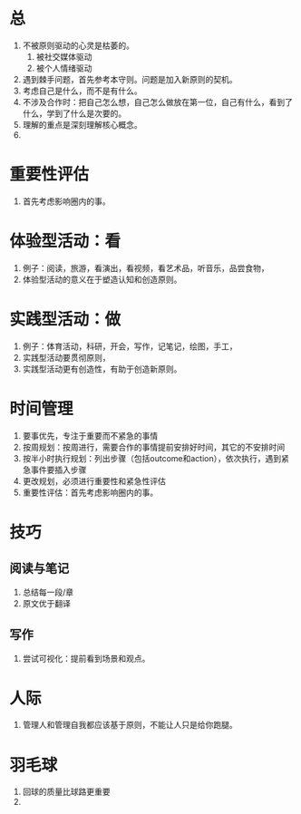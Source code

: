 # 总
1. 不被原则驱动的心灵是枯萎的。
   1. 被社交媒体驱动
   2. 被个人情绪驱动
2. 遇到棘手问题，首先参考本守则。问题是加入新原则的契机。
3. 考虑自己是什么，而不是有什么。
4. 不涉及合作时：把自己怎么想，自己怎么做放在第一位，自己有什么，看到了什么，学到了什么是次要的。
5. 理解的重点是深刻理解核心概念。
6. 
# 重要性评估
1. 首先考虑影响圈内的事。

# 体验型活动：看
1. 例子：阅读，旅游，看演出，看视频，看艺术品，听音乐，品尝食物，
2. 体验型活动的意义在于塑造认知和创造原则。

# 实践型活动：做
1. 例子：体育活动，科研，开会，写作，记笔记，绘图，手工，
2. 实践型活动要贯彻原则，
3. 实践型活动更有创造性，有助于创造新原则。

# 时间管理
1. 要事优先，专注于重要而不紧急的事情
2. 按周规划：按周进行，需要合作的事情提前安排好时间，其它的不安排时间
3. 按半小时执行规划：列出步骤（包括outcome和action），依次执行，遇到紧急事件要插入步骤
4. 更改规划，必须进行重要性和紧急性评估
5. 重要性评估：首先考虑影响圈内的事。

# 技巧
## 阅读与笔记
1. 总结每一段/章
2. 原文优于翻译

## 写作
1. 尝试可视化：提前看到场景和观点。

# 人际
1. 管理人和管理自我都应该基于原则，不能让人只是给你跑腿。

# 羽毛球
1. 回球的质量比球路更重要
2. 
